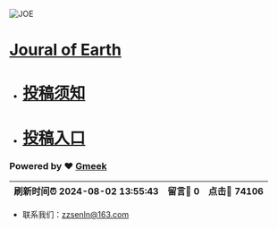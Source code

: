 ![JOE](https://github.com/user-attachments/assets/8e3980da-e615-4710-a4f3-7a5eea566394)
# [Joural of Earth ](https://senkeller.github.io/Earth/)
- # [投稿须知](https://senkeller.github.io/Earth/post/tou-gao-xu-zhi-%20Instructions%20for%20Authors.html)
- # [投稿入口](https://github.com/Senkeller/Earth/issues/new)

### Powered by :heart: [Gmeek](https://github.com/Meekdai/Gmeek)
|  刷新时间:alarm_clock: 2024-08-02 13:55:43 |  留言:speech_balloon: 0 |  点击:hibiscus: 74106 |
|---------------------------------------|------------------------|----------------------|
- 联系我们：zzsenln@163.com
